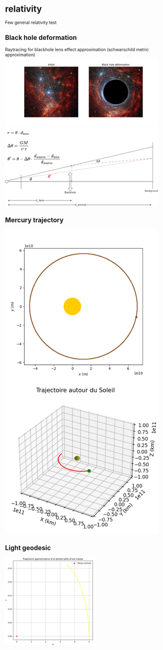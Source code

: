 # relativity
Few general relativity test


## Black hole deformation

Raytracing for blackhole lens effect approximation (schwarschild metric approximation)
![alt text](doc/blackhole.png)
![alt text](doc/defelection.png)

## Mercury trajectory
![alt text](doc/mercury_1.png) 
![alt text](doc/mercury_2.png)


## Light geodesic
![alt text](doc/light_geodesic.png)